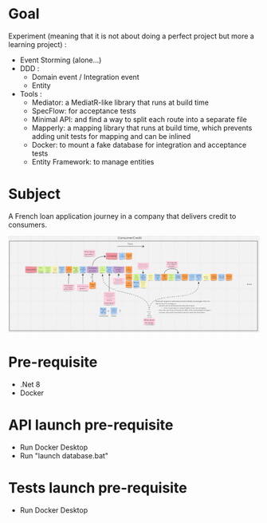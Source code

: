# Goal
Experiment (meaning that it is not about doing a perfect project but more a learning project) :
- Event Storming (alone...)
- DDD :
  - Domain event / Integration event
  - Entity
- Tools :
    - Mediator: a MediatR-like library that runs at build time
    - SpecFlow: for acceptance tests
    - Minimal API: and find a way to split each route into a separate file
    - Mapperly: a mapping library that runs at build time, which prevents adding unit tests for mapping and can be inlined
    - Docker: to mount a fake database for integration and acceptance tests
    - Entity Framework: to manage entities

# Subject

A French loan application journey in a company that delivers credit to consumers.

![Consumer credit](Event-storming.png)
 
# Pre-requisite
- .Net 8
- Docker

# API launch pre-requisite
- Run Docker Desktop
- Run "launch database.bat"

# Tests launch pre-requisite
- Run Docker Desktop